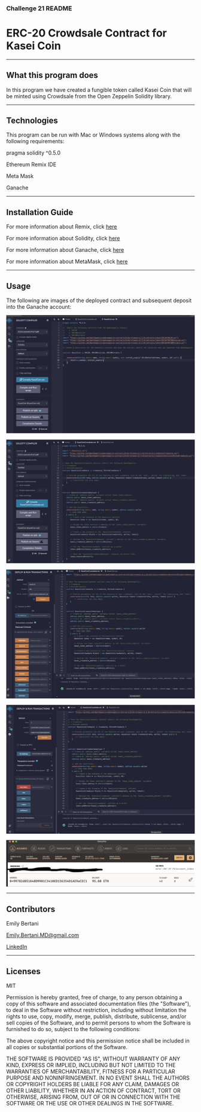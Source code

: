 ### Challenge 21 README

# ERC-20 Crowdsale Contract for Kasei Coin

---

## What this program does

In this program we have created a fungible token called Kasei Coin that will be minted using Crowdsale from the Open Zeppelin Solidity library. 

---

## Technologies

This program can be run with Mac or Windows systems along with the following requirements:

pragma solidity ^0.5.0

Ethereum Remix IDE

Meta Mask

Ganache

---


## Installation Guide


For more information about Remix, click [here](https://remix.ethereum.org/)

For more information about Solidity, click [here](https://docs.soliditylang.org/en/v0.8.13/)

For more information about Ganache, click [here](https://trufflesuite.com/ganache/)

For more information about MetaMask, click [here](https://metamask.io/)


---


## Usage


The following are images of the deployed contract and subsequent deposit into the Ganache account:

![KaseiCoin Code](https://github.com/EmilyBertani/Challenge_21/blob/main/Evaluation%20Evidence/KaseiCoin_screenshot.png)

![KaseiCoin Crowdsale Code](https://github.com/EmilyBertani/Challenge_21/blob/main/Evaluation%20Evidence/KaseiCoinCrowdsale_screenshot.png)

![KaseiCoin deployed](https://github.com/EmilyBertani/Challenge_21/blob/main/Evaluation%20Evidence/KaseiCoin_deployed.png)

![KaseiCoin Crowdsale deployed](https://github.com/EmilyBertani/Challenge_21/blob/main/Evaluation%20Evidence/Kasei_crowdsale_deployed.png)

![Ganache Account](https://github.com/EmilyBertani/Challenge_21/blob/main/Evaluation%20Evidence/Transaction_success.png)


---


## Contributors

Emily Bertani

Emily.Bertani.MD@gmail.com

[LinkedIn](https://www.linkedin.com/feed/)

---

## Licenses

MIT

Permission is hereby granted, free of charge, to any person obtaining a copy of this software and associated documentation files (the "Software"), to deal in the Software without restriction, including without limitation the rights to use, copy, modify, merge, publish, distribute, sublicense, and/or sell copies of the Software, and to permit persons to whom the Software is furnished to do so, subject to the following conditions:

The above copyright notice and this permission notice shall be included in all copies or substantial portions of the Software.

THE SOFTWARE IS PROVIDED "AS IS", WITHOUT WARRANTY OF ANY KIND, EXPRESS OR IMPLIED, INCLUDING BUT NOT LIMITED TO THE WARRANTIES OF MERCHANTABILITY, FITNESS FOR A PARTICULAR PURPOSE AND NONINFRINGEMENT. IN NO EVENT SHALL THE AUTHORS OR COPYRIGHT HOLDERS BE LIABLE FOR ANY CLAIM, DAMAGES OR OTHER LIABILITY, WHETHER IN AN ACTION OF CONTRACT, TORT OR OTHERWISE, ARISING FROM, OUT OF OR IN CONNECTION WITH THE SOFTWARE OR THE USE OR OTHER DEALINGS IN THE SOFTWARE.

